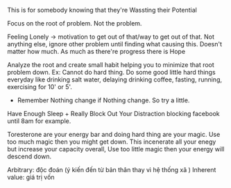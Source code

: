 This is for somebody knowing that they're Wassting their Potential

Focus on the root of problem. Not the problem.

Feeling Lonely -> motivation to get out of that/way to get out of that. Not anything else, ignore other problem until finding what causing this.
	 Doesn't matter how much. As much as there're progress there is Hope

Analyze the root and create small habit helping you to minimize that root problem down.
Ex: Cannot do hard thing. Do some good little hard things everyday like drinking salt water, delaying drinking coffee, fasting, running, exercising for 10' or 5'.

+ Remember Nothing change if Nothing change. So try a little.

Have Enough Sleep + Really Block Out Your Distraction
	blocking facebook until 8am for example.

Toresterone are your energy bar and doing hard thing are your magic. 
	 Use too much magic then you might get down.
		 This incenerate all your enegy but increase your capacity overall, 
	Use too little magic then your energy will descend down. 

Arbitrary: độc đoán (ý kiến đến từ bản thân thay vì hệ thống xã )
Inherent value: giá trị vốn 